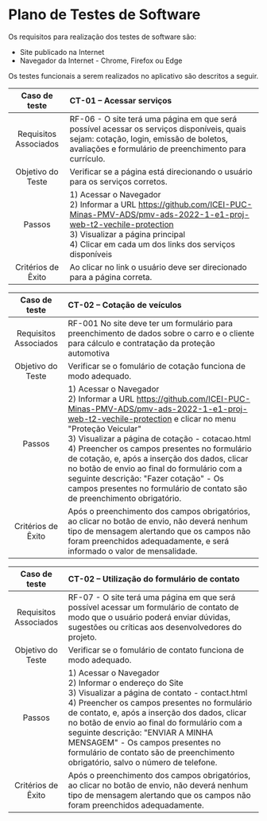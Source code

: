 # Plano de Testes de Software

Os requisitos para realização dos testes de software são:
*	Site publicado na Internet
*	Navegador da Internet - Chrome, Firefox ou Edge


Os testes funcionais a serem realizados no aplicativo são descritos a seguir.

|     Caso de teste      | CT-01 – Acessar serviços                                                                                                                                                                                                                                                                                            |
|:----------------------:|:--------------------------------------------------------------------------------------------------------------------------------------------------------------------------------------------------------------------------------------------------------------------------------------------------------------------|
| Requisitos Associados	 | RF-06 - O site terá uma página em que será possível acessar os serviços disponíveis, quais sejam: cotação, login, emissão de boletos, avaliações e formulário de preenchimento para currículo.                                                                                                                                                        |
|   Objetivo do Teste    | 	Verificar se a página está direcionando o usuário para os serviços corretos.                                                                                                                                                                                                                           |
|        Passos	         | 1) Acessar o Navegador <br> 2) Informar a URL  https://github.com/ICEI-PUC-Minas-PMV-ADS/pmv-ads-2022-1-e1-proj-web-t2-vechile-protection <br> 3) Visualizar a página principal <br> 4) Clicar em cada um dos links dos serviços disponíveis                                                                                                                                                       |
|   Critérios de Êxito   | 	Ao clicar no link o usuário deve ser direcionado para a página correta. 
 
 
|     Caso de teste      | CT-02 – Cotação de veículos                                                                                                                                                                                                                                                                         |
|         :---:          | :---                                                                                                                                                                                                                                                                                                                |
| Requisitos Associados	 | RF-001	No site deve ter um formulário para preenchimento de dados sobre o carro e o cliente para cálculo e contratação da proteção automotiva                                                                                                                            |
|   Objetivo do Teste    | 	Verificar se  o fomulário de cotação funciona de modo adequado.                                                                                                                                                                                                                                                    |
|        Passos	         | 1) Acessar o Navegador <br> 2) Informar a URL https://github.com/ICEI-PUC-Minas-PMV-ADS/pmv-ads-2022-1-e1-proj-web-t2-vechile-protection e clicar no menu "Proteção Veicular" <br> 3) Visualizar a página de cotação - cotacao.html <br> 4) Preencher os campos presentes no formulário de cotação, e, após a inserção dos dados, clicar no botão de envio ao final do formulário com a seguinte descrição: "Fazer cotação" - Os campos presentes no formulário de contato são de preenchimento obrigatório. |
| Critérios de Êxito |	Após o preenchimento dos campos obrigatórios, ao clicar no botão de envio, não deverá nenhum tipo de mensagem alertando que os campos não foram preenchidos adequadamente, e será informado o valor de mensalidade.


|     Caso de teste      | CT-02 – Utilização do formulário de contato                                                                                                                                                                                                                                                                         |
|         :---:          | :---                                                                                                                                                                                                                                                                                                                |
| Requisitos Associados	 | RF-07 - O site terá uma página em que será possível acessar um formulário de contato de modo que o usuário poderá enviar dúvidas, sugestões ou críticas aos desenvolvedores do projeto.                                                                                                                             |
|   Objetivo do Teste    | 	Verificar se  o fomulário de contato funciona de modo adequado.                                                                                                                                                                                                                                                    |
|        Passos	         | 1) Acessar o Navegador <br> 2) Informar o endereço do Site <br> 3) Visualizar a página de contato - contact.html <br> 4) Preencher os campos presentes no formulário de contato, e, após a inserção dos dados, clicar no botão de envio ao final do formulário com a seguinte descrição: "ENVIAR A MINHA MENSAGEM" - Os campos presentes no formulário de contato são de preenchimento obrigatório, salvo o número de telefone. |
| Critérios de Êxito |	Após o preenchimento dos campos obrigatórios, ao clicar no botão de envio, não deverá nenhum tipo de mensagem alertando que os campos não foram preenchidos adequadamente.



